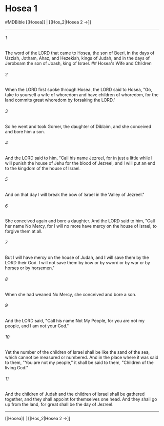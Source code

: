 # Hosea 1
#MDBible
[[Hosea]] | [[Hos_2|Hosea 2 →]]

***

###### 1 

The word of the LORD that came to Hosea, the son of Beeri, in the days of Uzziah, Jotham, Ahaz, and Hezekiah, kings of Judah, and in the days of Jeroboam the son of Joash, king of Israel. ## Hosea's Wife and Children 

###### 2 

When the LORD first spoke through Hosea, the LORD said to Hosea, "Go, take to yourself a wife of whoredom and have children of whoredom, for the land commits great whoredom by forsaking the LORD." 

###### 3 

So he went and took Gomer, the daughter of Diblaim, and she conceived and bore him a son. 

###### 4 

And the LORD said to him, "Call his name Jezreel, for in just a little while I will punish the house of Jehu for the blood of Jezreel, and I will put an end to the kingdom of the house of Israel. 

###### 5 

And on that day I will break the bow of Israel in the Valley of Jezreel." 

###### 6 

She conceived again and bore a daughter. And the LORD said to him, "Call her name No Mercy, for I will no more have mercy on the house of Israel, to forgive them at all. 

###### 7 

But I will have mercy on the house of Judah, and I will save them by the LORD their God. I will not save them by bow or by sword or by war or by horses or by horsemen." 

###### 8 

When she had weaned No Mercy, she conceived and bore a son. 

###### 9 

And the LORD said, "Call his name Not My People, for you are not my people, and I am not your God." 

###### 10 

Yet the number of the children of Israel shall be like the sand of the sea, which cannot be measured or numbered. And in the place where it was said to them, "You are not my people," it shall be said to them, "Children of the living God." 

###### 11 

And the children of Judah and the children of Israel shall be gathered together, and they shall appoint for themselves one head. And they shall go up from the land, for great shall be the day of Jezreel. 

***

[[Hosea]] | [[Hos_2|Hosea 2 →]]
